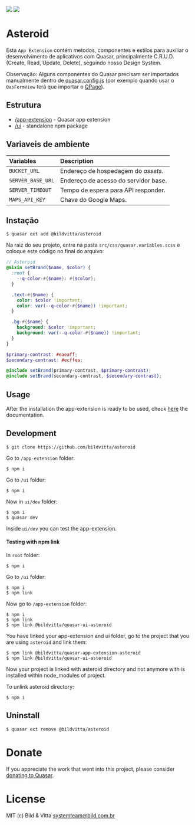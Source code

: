 <img src="https://img.shields.io/npm/v/@bildvitta/quasar-ui-asteroid.svg?label=quasar-ui-asteroid">
<img src="https://img.shields.io/npm/v/@bildvitta/quasar-app-extension-asteroid.svg?label=quasar-app-extension-asteroid">

# Asteroid
Esta `App Extension` contém metodos, componentes e estilos para auxiliar o desenvolvimento de aplicativos com Quasar, principalmente C.R.U.D. (Create, Read, Update, Delete), seguindo nosso Design System.

Observação: Alguns componentes do Quasar precisam ser importados manualmente dentro de [quasar.config.js](https://quasar.dev/quasar-cli/quasar-conf-js#Property%3A-framework) (por exemplo quando usar o `QasFormView` terá que importar o [QPage](https://quasar.dev/layout/page#Introduction)).

## Estrutura
* [/app-extension](app-extension) - Quasar app extension
* [/ui](ui) - standalone npm package

## Variaveis de ambiente

| Variables | Description |
|:-|:-|
| `BUCKET_URL` | Endereço de hospedagem do _assets_. |
| `SERVER_BASE_URL` | Endereço de acesso do servidor base. |
| `SERVER_TIMEOUT` | Tempo de espera para API responder. |
| `MAPS_API_KEY` | Chave do Google Maps. |

## Instação

```
$ quasar ext add @bildvitta/asteroid
```

Na raiz do seu projeto, entre na pasta `src/css/quasar.variables.scss` e coloque este código no final do arquivo:

``` scss
// Asteroid
@mixin setBrand($name, $color) {
  :root {
    --q-color-#{$name}: #{$color};
  }

  .text-#{$name} {
    color: $color !important;
    color: var(--q-color-#{$name}) !important;
  }

  .bg-#{$name} {
    background: $color !important;
    background: var(--q-color-#{$name}) !important;
  }
}

$primary-contrast: #eaeaff;
$secondary-contrast: #ecffea;

@include setBrand(primary-contrast, $primary-contrast);
@include setBrand(secondary-contrast, $secondary-contrast);
```

## Usage

After the installation the app-extension is ready to be used, check [here](https://asteroid-og52m.ondigitalocean.app) the documentation.

## Development

```
$ git clone https://github.com/bildvitta/asteroid
```

Go to `/app-extension` folder:

```
$ npm i
```

Go to `/ui` folder:

```
$ npm i
```

Now in `ui/dev` folder:

```
$ npm i
$ quasar dev
```

Inside `ui/dev` you can test the app-extension.

#### Testing with npm link

In `root` folder:

```
$ npm i
```

Go to `/ui` folder:

```
$ npm i
$ npm link
```

Now go to `/app-extension` folder:

```
$ npm i
$ npm link
$ npm link @bildvitta/quasar-ui-asteroid
```

You have linked your app-extension and ui folder, go to the project that you are using `asteroid` and link them:

```
$ npm link @bildvitta/quasar-app-extension-asteroid
$ npm link @bildvitta/quasar-ui-asteroid
```

Now your project is linked with asteroid directory and not anymore with is installed within node_modules of project.

To unlink asteroid directory:

```
$ npm i
```

## Uninstall

```
$ quasar ext remove @bildvitta/asteroid
```

# Donate

If you appreciate the work that went into this project, please consider [donating to Quasar](https://donate.quasar.dev).

# License

MIT (c) Bild & Vitta <systemteam@bild.com.br>
